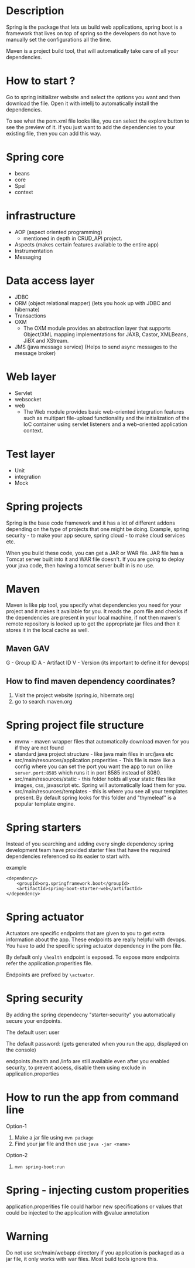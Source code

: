 
# Description

Spring is the package that lets us build web applications, spring boot is a framework that lives on top of spring so the developers do not have to manually set the configurations all the time.

Maven is a project build tool, that will automatically take care of all your dependencies.

# How to start ?

Go to spring initializer website and select the options you want and then download the file. Open it with intellj to automatically install the dependencies.

To see what the pom.xml file looks like, you can select the explore button to see the preview of it. If you just want to add the dependencies to your existing file, then you can add this way.

# Spring core

- beans
- core
- Spel
- context

# infrastructure

- AOP (aspect oriented programming)
  - mentioned in depth in CRUD_API project.
- Aspects (makes certain features available to the entire app)
- Instrumentation
- Messaging

# Data access layer

- JDBC
- ORM (object relational mapper) (lets you hook up with JDBC and hibernate)
- Transactions
- OXM
  - The OXM module provides an abstraction layer that supports Object/XML mapping implementations for JAXB, Castor, XMLBeans, JiBX and XStream.
- JMS (java message service) (Helps to send async messages to the message broker)

# Web layer

- Servlet
- websocket
- web
  - The Web module provides basic web-oriented integration features such as multipart file-upload functionality and the initialization of the IoC container using servlet listeners and a web-oriented application context.

# Test layer

- Unit
- integration
- Mock

# Spring projects

Spring is the base code framework and it has a lot of different addons depending on the type of projects that one might be doing. Example, spring security - to make your app secure, spring cloud - to make cloud services etc.

When you build these code, you can get a JAR or WAR file. JAR file has a Tomcat server built into it and WAR file doesn't. If you are going to deploy your java code, then having a tomcat server built in is no use.
# Maven

Maven is like pip tool, you specify what dependencies you need for your project and it makes it available for you. It reads the .pom file and checks if the dependencies are present in your local machine, if not then maven's remote repository is looked up to get the appropriate jar files and then it stores it in the local cache as well. 

## Maven GAV

G - Group ID
A - Artifact ID
V - Version (its important to define it for devops)

## How to find maven dependency coordinates?

1) Visit the project website (spring.io, hibernate.org)
2) go to search.maven.org

# Spring project file structure

- mvnw - maven wrapper files that automatically download maven for you if they are not found
- standard java project structure - like java main files in src/java etc
- src/main/resources/application.properities - This file is more like a config where you can set the port you want the app to run on like `server.port:8585` which runs it in port 8585 instead of 8080.
- src/main/resources/static - this folder holds all your static files like images, css, javascript etc. Spring will automatically load them for you.
- src/main/resources/templates - this is where you see all your templates present. By default spring looks for this folder and "thymeleaf" is a popular template engine.

# Spring starters

Instead of you searching and adding every single dependency spring development team have provided starter files that have the required dependencies referenced so its easier to start with.

example
```
<dependency>
    <groupId>org.springframework.boot</groupId>
    <artifactId>spring-boot-starter-web</artifactId>
</dependency>
```

# Spring actuator

Actuators are specific endpoints that are given to you to get extra information about the app. These endpoints are really helpful with devops.
You have to add the specific spring actuator dependency in the pom file.

By default only `\health` endpoint is exposed. To expose more endpoints refer the application.properities file.

Endpoints are prefixed by `\actuator`.


# Spring security

By adding the spring dependecny "starter-security" you automatically secure your endpoints. 

The default user: user

The default password: (gets generated when you run the app, displayed on the console)

endpoints /health and /info are still available even after you enabled security, to prevent access, disable them using exclude in application.properties

# How to run the app from command line

Option-1
1) Make a jar file using `mvn package`
2) Find your jar file and then use `java -jar <name>`

Option-2
1) `mvn spring-boot:run` 

# Spring - injecting custom properities

application.properities file could harbor new specifications or values that could be injected to the application with @value annotation

# Warning 

Do not use src/main/webapp directory if you application is packaged as a jar file, it only works with war files. Most build tools ignore this.
